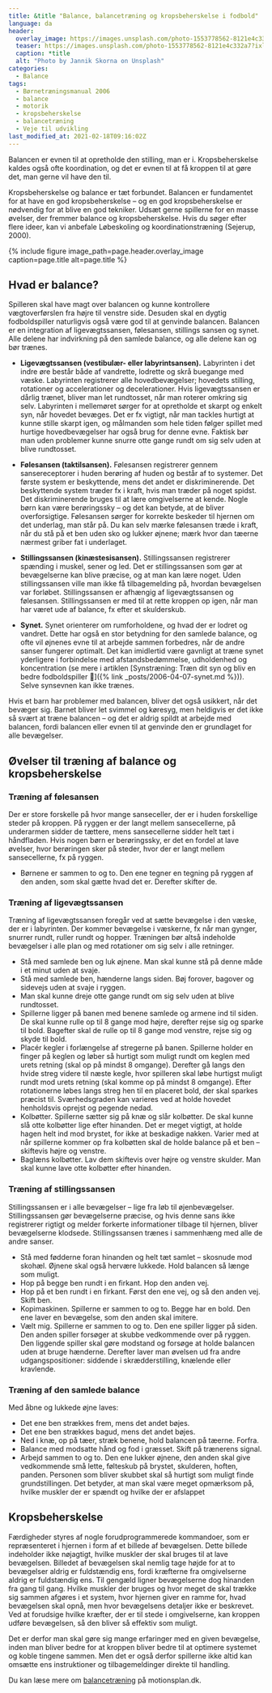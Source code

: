 ```yaml
---
title: &title "Balance, balancetræning og kropsbeherskelse i fodbold"
language: da
header:
  overlay_image: https://images.unsplash.com/photo-1553778562-8121e4c332a7?ixlib=rb-1.2.1&ixid=eyJhcHBfaWQiOjEyMDd9&auto=format&fit=crop&w=2250&q=80
  teaser: https://images.unsplash.com/photo-1553778562-8121e4c332a7?ixlib=rb-1.2.1&ixid=eyJhcHBfaWQiOjEyMDd9&auto=format&fit=crop&w=400&q=80
  caption: *title
  alt: "Photo by Jannik Skorna on Unsplash"
categories:
  - Balance
tags:
  - Børnetræningsmanual 2006
  - balance
  - motorik
  - kropsbeherskelse
  - balancetræning
  - Veje til udvikling
last_modified_at: 2021-02-18T09:16:02Z
---
```


Balancen er evnen til at opretholde den stilling, man er i. Kropsbeherskelse kaldes også ofte koordination, og det er evnen til at få kroppen til at gøre det, man gerne vil have den til.

Kropsbeherskelse og balance er tæt forbundet. Balancen er fundamentet for at have en god kropsbeherskelse – og en god kropsbeherskelse er nødvendig for at blive en god tekniker. Udsæt gerne spillerne for en masse øvelser, der fremmer balance og kropsbeherskelse. Hvis du søger efter flere ideer, kan vi anbefale Løbeskoling og koordinationstræning (Sejerup, 2000).

{% include figure image_path=page.header.overlay_image caption=page.title alt=page.title %}

## Hvad er balance?

Spilleren skal have magt over balancen og kunne kontrollere vægtoverførslen fra højre til venstre side. Desuden skal en dygtig fodboldspiller naturligvis også være god til at genvinde balancen. Balancen er en integration af ligevægtssansen, følesansen, stillings sansen og synet. Alle delene har indvirkning på den samlede balance, og alle delene kan og bør trænes.

- **Ligevægtssansen (vestibulær- eller labyrintsansen).** Labyrinten i det indre øre består både af vandrette, lodrette og skrå buegange med væske. Labyrinten registrerer alle hovedbevægelser; hovedets stilling, rotationer og accelerationer og decelerationer. Hvis ligevægtssansen er dårlig trænet, bliver man let rundtosset, når man roterer omkring sig selv. Labyrinten i mellemøret sørger for at opretholde et skarpt og enkelt syn, når hovedet bevæges. Det er fx vigtigt, når man tackles hurtigt at kunne stille skarpt igen, og målmanden som hele tiden følger spillet med hurtige hovedbevægelser har også brug for denne evne. Faktisk bør man uden problemer kunne snurre otte gange rundt om sig selv uden at blive rundtosset.

- **Følesansen (taktilsansen).** Følesansen registrerer gennem sansereceptorer i huden berøring af huden og består af to systemer. Det første system er beskyttende, mens det andet er diskriminerende. Det beskyttende system træder fx i kraft, hvis man træder på noget spidst. Det diskriminerende bruges til at lære omgivelserne at kende. Nogle børn kan være berøringssky – og det kan betyde, at de bliver overforsigtige. Følesansen sørger for korrekte beskeder til hjernen om det underlag, man står på. Du kan selv mærke følesansen træde i kraft, når du stå på et ben uden sko og lukker øjnene; mærk hvor dan tæerne nærmest griber fat i underlaget.

- **Stillingssansen (kinæstesisansen).** Stillingssansen registrerer spænding i muskel, sener og led. Det er stillingssansen som gør at bevægelserne kan blive præcise, og at man kan lære noget. Uden stillingssansen ville man ikke få tilbagemelding på, hvordan bevægelsen var forløbet. Stillingssansen er afhængig af ligevægtssansen og følesansen. Stillingssansen er med til at rette kroppen op igen, når man har været ude af balance, fx efter et skulderskub.

- **Synet.** Synet orienterer om rumforholdene, og hvad der er lodret og vandret. Dette har også en stor betydning for den samlede balance, og ofte vil øjnenes evne til at arbejde sammen forbedres, når de andre sanser fungerer optimalt. Det kan imidlertid være gavnligt at træne synet yderligere i forbindelse med afstandsbedømmelse, udholdenhed og koncentration (se mere i artiklen [Synstræning: Træn dit syn og bliv en bedre fodboldspiller 👀]({% link _posts/2006-04-07-synet.md %})). Selve synsevnen kan ikke trænes. 

Hvis et barn har problemer med balancen, bliver det også usikkert, når det bevæger sig. Barnet bliver let svimmel og køresyg, men heldigvis er det ikke så svært at træne balancen – og det er aldrig spildt at arbejde med balancen, fordi balancen eller evnen til at genvinde den er grundlaget for alle bevægelser.

## Øvelser til træning af balance og kropsbeherskelse

### Træning af følesansen

Der er store forskelle på hvor mange sanseceller, der er i huden forskellige steder på kroppen. På ryggen er der langt mellem sansecellerne, på underarmen sidder de tættere, mens sansecellerne sidder helt tæt i håndfladen. Hvis nogen børn er berøringssky, er det en fordel at lave øvelser, hvor berøringen sker på steder, hvor der er langt mellem sansecellerne, fx på ryggen.

- Børnene er sammen to og to. Den ene tegner en tegning på ryggen af den anden, som skal gætte hvad det er. Derefter skifter de.

### Træning af ligevægtssansen

Træning af ligevægtssansen foregår ved at sætte bevægelse i den væske, der er i labyrinten. Der kommer bevægelse i væskerne, fx når man gynger, snurrer rundt, ruller rundt og hopper. Træningen bør altså indeholde bevægelser i alle plan og med rotationer om sig selv i alle retninger.

- Stå med samlede ben og luk øjnene. Man skal kunne stå på denne måde i et minut uden at svaje.
- Stå med samlede ben, hænderne langs siden. Bøj forover, bagover og sidevejs uden at svaje i ryggen.
- Man skal kunne dreje otte gange rundt om sig selv uden at blive rundtosset.
- Spillerne ligger på banen med benene samlede og armene ind til siden. De skal kunne rulle op til 8 gange mod højre, derefter rejse sig og sparke til bold. Bagefter skal de rulle op til 8 gange mod venstre, rejse sig og skyde til bold.
- Placér kegler i forlængelse af stregerne på banen. Spillerne holder en finger på keglen og løber så hurtigt som muligt rundt om keglen med urets retning (skal op på mindst 8 omgange). Derefter gå langs den hvide streg videre til næste kegle, hvor spilleren skal løbe hurtigst muligt rundt mod urets retning (skal komme op på mindst 8 omgange). Efter rotationerne løbes langs streg hen til en placeret bold, der skal sparkes præcist til. Sværhedsgraden kan varieres ved at holde hovedet henholdsvis oprejst og pegende nedad.
- Kolbøtter. Spillerne sætter sig på knæ og slår kolbøtter. De skal kunne slå otte kolbøtter lige efter hinanden. Det er meget vigtigt, at holde hagen helt ind mod brystet, for ikke at beskadige nakken. Varier med at når spillerne kommer op fra kolbøtten skal de holde balance på et ben – skiftevis højre og venstre.
- Baglæns kolbøtter. Lav dem skiftevis over højre og venstre skulder. Man skal kunne lave otte kolbøtter efter hinanden.

### Træning af stillingssansen

Stillingssansen er i alle bevægelser – lige fra løb til øjenbevægelser. Stillingssansen gør bevægelserne præcise, og hvis denne sans ikke registrerer rigtigt og melder forkerte informationer tilbage til hjernen, bliver bevægelserne klodsede. Stillingssansen trænes i sammenhæng med alle de andre sanser.

- Stå med fødderne foran hinanden og helt tæt samlet – skosnude mod skohæl. Øjnene skal også hervære lukkede. Hold balancen så længe som muligt.
- Hop på begge ben rundt i en firkant. Hop den anden vej.
- Hop på et ben rundt i en firkant. Først den ene vej, og så den anden vej. Skift ben.
- Kopimaskinen. Spillerne er sammen to og to. Begge har en bold. Den ene laver en bevægelse, som den anden skal imitere.
- Vælt mig. Spillerne er sammen to og to. Den ene spiller ligger på siden. Den anden spiller forsøger at skubbe vedkommende over på ryggen. Den liggende spiller skal gøre modstand og forsøge at holde balancen uden at bruge hænderne. Derefter laver man øvelsen ud fra andre udgangspositioner: siddende i skrædderstilling, knælende eller kravlende.

### Træning af den samlede balance

Med åbne og lukkede øjne laves:

- Det ene ben strækkes frem, mens det andet bøjes.
- Det ene ben strækkes bagud, mens det andet bøjes.
- Ned i knæ, op på tæer, stræk benene, hold balancen på tæerne. Forfra.
- Balance med modsatte hånd og fod i græsset. Skift på trænerens signal.
- Arbejd sammen to og to. Den ene lukker øjnene, den anden skal give vedkommende små lette, følteskub på brystet, skulderen, hoften, panden. Personen som bliver skubbet skal så hurtigt som muligt finde grundstillingen. Det betyder, at man skal være meget opmærksom på, hvilke muskler der er spændt og hvilke der er afslappet

## Kropsbeherskelse

Færdigheder styres af nogle forudprogrammerede kommandoer, som er repræsenteret i hjernen i form af et billede af bevægelsen. Dette billede indeholder ikke nøjagtigt, hvilke muskler der skal bruges til at lave bevægelsen. Billedet af bevægelsen skal nemlig tage højde for at to bevægelser aldrig er fuldstændig ens, fordi kræfterne fra omgivelserne aldrig er fuldstændig ens. Til gengæld ligner bevægelserne dog hinanden fra gang til gang. Hvilke muskler der bruges og hvor meget de skal trække sig sammen afgøres i et system, hvor hjernen giver en ramme for, hvad bevægelsen skal opnå, men hvor bevægelsens detaljer ikke er beskrevet. Ved at forudsige hvilke kræfter, der er til stede i omgivelserne, kan kroppen udføre bevægelsen, så den bliver så effektiv som muligt.

Det er derfor man skal gøre sig mange erfaringer med en given bevægelse, inden man bliver bedre for at kroppen bliver bedre til at optimere systemet og koble tingene sammen. Men det er også derfor spillerne ikke altid kan omsætte ens instruktioner og tilbagemeldinger direkte til handling.

Du kan læse mere om [balancetræning](https://www.motionsplan.dk/balance/) på motionsplan.dk.
